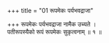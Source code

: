 +++
title = "01 रूपमेकः पर्यभवद्राजा"

+++
रूपमेकः पर्यभवद्राजा नामैक उच्यते ।  
पतीरूपस्यैको रूपं रूपमेकः सुकृत्वनाम् ॥ १ ॥